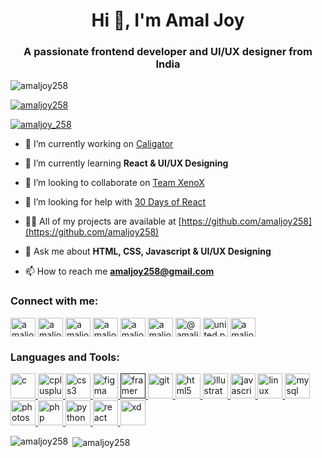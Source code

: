 <h1 align="center">Hi 👋, I'm Amal Joy</h1>
<h3 align="center">A passionate frontend developer and UI/UX designer from India</h3>

<p align="left"> <img src="https://komarev.com/ghpvc/?username=amaljoy258&label=Profile%20views&color=0e75b6&style=flat" alt="amaljoy258" /> </p>

<p align="left"> <a href="https://github.com/ryo-ma/github-profile-trophy"><img src="https://github-profile-trophy.vercel.app/?username=amaljoy258" alt="amaljoy258" /></a> </p>

<p align="left"> <a href="https://twitter.com/amaljoy_258" target="blank"><img src="https://img.shields.io/twitter/follow/amaljoy_258?logo=twitter&style=for-the-badge" alt="amaljoy_258" /></a> </p>

- 🔭 I’m currently working on [Caligator](https://github.com/amaljoy258/caligator)

- 🌱 I’m currently learning **React & UI/UX Designing**

- 👯 I’m looking to collaborate on [Team XenoX](https://github.com/teamxenox)

- 🤝 I’m looking for help with [30 Days of React](https://github.com/amaljoy258/30-Days-Of-React)

- 👨‍💻 All of my projects are available at [https://github.com/amaljoy258](https://github.com/amaljoy258)

- 💬 Ask me about **HTML, CSS, Javascript & UI/UX Designing**

- 📫 How to reach me **amaljoy258@gmail.com**

<p align="left">
<h3 align="left">Connect with me:</h3>
<a href="https://dev.to/amaljoy258" target="blank"><img align="center" src="https://cdn.jsdelivr.net/npm/simple-icons@3.0.1/icons/dev-dot-to.svg" alt="amaljoy258" height="30" width="40" /></a>
<a href="https://twitter.com/amaljoy_258" target="blank"><img align="center" src="https://cdn.jsdelivr.net/npm/simple-icons@3.0.1/icons/twitter.svg" alt="amaljoy_258" height="30" width="40" /></a>
<a href="https://linkedin.com/in/amaljoy258" target="blank"><img align="center" src="https://cdn.jsdelivr.net/npm/simple-icons@3.0.1/icons/linkedin.svg" alt="amaljoy258" height="30" width="40" /></a>
<a href="https://stackoverflow.com/users/amaljoy258" target="blank"><img align="center" src="https://cdn.jsdelivr.net/npm/simple-icons@3.0.1/icons/stackoverflow.svg" alt="amaljoy258" height="30" width="40" /></a>
<a href="https://dribbble.com/amaljoy258" target="blank"><img align="center" src="https://cdn.jsdelivr.net/npm/simple-icons@3.0.1/icons/dribbble.svg" alt="amaljoy258" height="30" width="40" /></a>
<a href="https://www.behance.net/amaljoy258" target="blank"><img align="center" src="https://cdn.jsdelivr.net/npm/simple-icons@3.0.1/icons/behance.svg" alt="amaljoy258" height="30" width="40" /></a>
<a href="https://medium.com/@amaljoy258" target="blank"><img align="center" src="https://cdn.jsdelivr.net/npm/simple-icons@3.0.1/icons/medium.svg" alt="@amaljoy258" height="30" width="40" /></a>
<a href="https://www.youtube.com/c/united.pro.gamers" target="blank"><img align="center" src="https://cdn.jsdelivr.net/npm/simple-icons@3.0.1/icons/youtube.svg" alt="united.pro.gamers" height="30" width="40" /></a>
<a href="https://www.codechef.com/users/amaljoy258" target="blank"><img align="center" src="https://cdn.jsdelivr.net/npm/simple-icons@3.1.0/icons/codechef.svg" alt="amaljoy258" height="30" width="40" /></a>
</p>

<h3 align="left">Languages and Tools:</h3>
<p align="left"> <a href="https://www.cprogramming.com/" target="_blank"> <img src="https://devicons.github.io/devicon/devicon.git/icons/c/c-original.svg" alt="c" width="40" height="40"/> </a> <a href="https://www.w3schools.com/cpp/" target="_blank"> <img src="https://devicons.github.io/devicon/devicon.git/icons/cplusplus/cplusplus-original.svg" alt="cplusplus" width="40" height="40"/> </a> <a href="https://www.w3schools.com/css/" target="_blank"> <img src="https://devicons.github.io/devicon/devicon.git/icons/css3/css3-original-wordmark.svg" alt="css3" width="40" height="40"/> </a> <a href="https://www.figma.com/" target="_blank"> <img src="https://www.vectorlogo.zone/logos/figma/figma-icon.svg" alt="figma" width="40" height="40"/> </a> <a href="" target="_blank"> <img src="https://www.vectorlogo.zone/logos/framer/framer-icon.svg" alt="framer" width="40" height="40"/> </a> <a href="https://git-scm.com/" target="_blank"> <img src="https://www.vectorlogo.zone/logos/git-scm/git-scm-icon.svg" alt="git" width="40" height="40"/> </a> <a href="https://www.w3.org/html/" target="_blank"> <img src="https://devicons.github.io/devicon/devicon.git/icons/html5/html5-original-wordmark.svg" alt="html5" width="40" height="40"/> </a> <a href="https://www.adobe.com/in/products/illustrator.html" target="_blank"> <img src="https://www.vectorlogo.zone/logos/adobe_illustrator/adobe_illustrator-icon.svg" alt="illustrator" width="40" height="40"/> </a> <a href="https://developer.mozilla.org/en-US/docs/Web/JavaScript" target="_blank"> <img src="https://devicons.github.io/devicon/devicon.git/icons/javascript/javascript-original.svg" alt="javascript" width="40" height="40"/> </a> <a href="https://www.linux.org/" target="_blank"> <img src="https://devicons.github.io/devicon/devicon.git/icons/linux/linux-original.svg" alt="linux" width="40" height="40"/> </a> <a href="https://www.mysql.com/" target="_blank"> <img src="https://devicons.github.io/devicon/devicon.git/icons/mysql/mysql-original-wordmark.svg" alt="mysql" width="40" height="40"/> </a> <a href="https://www.photoshop.com/en" target="_blank"> <img src="https://devicons.github.io/devicon/devicon.git/icons/photoshop/photoshop-plain.svg" alt="photoshop" width="40" height="40"/> </a> <a href="https://www.php.net" target="_blank"> <img src="https://devicons.github.io/devicon/devicon.git/icons/php/php-original.svg" alt="php" width="40" height="40"/> </a> <a href="https://www.python.org" target="_blank"> <img src="https://devicons.github.io/devicon/devicon.git/icons/python/python-original.svg" alt="python" width="40" height="40"/> </a> <a href="https://reactjs.org/" target="_blank"> <img src="https://devicons.github.io/devicon/devicon.git/icons/react/react-original-wordmark.svg" alt="react" width="40" height="40"/> </a> <a href="https://www.adobe.com/products/xd.html" target="_blank"> <img src="https://cdn.worldvectorlogo.com/logos/adobe-xd.svg" alt="xd" width="40" height="40"/> </a> </p>

<p><img align="left" src="https://github-readme-stats.vercel.app/api/top-langs/?username=amaljoy258&layout=compact" alt="amaljoy258" /></p>

<p>&nbsp;<img align="center" src="https://github-readme-stats.vercel.app/api?username=amaljoy258&show_icons=true" alt="amaljoy258" /></p>
